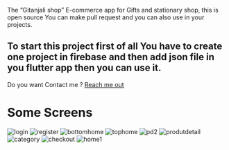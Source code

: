 

The “Gitanjali shop” E-commerce app for Gifts and stationary shop, this is open source You can make pull request and you can also use in your projects.

## To start this project first of all You have to create one project in firebase and then add json file in you flutter app then you can use it.
 

Do you want Contact me ? [Reach me out](https://www.linkedin.com/in/amit-singh-023055193/)

# Some Screens 
![login](https://user-images.githubusercontent.com/57305134/104007139-7f405480-51cd-11eb-9187-3f98d3e9a50f.jpg)
![register](https://user-images.githubusercontent.com/57305134/104007163-85363580-51cd-11eb-8651-9c6ec48dc8be.jpg)
![bottomhome](https://user-images.githubusercontent.com/57305134/104007167-88312600-51cd-11eb-86ca-6d88161f85b7.jpg)
![tophome](https://user-images.githubusercontent.com/57305134/104007192-93845180-51cd-11eb-9181-1ff021f4b5c1.jpg)
![pd2](https://user-images.githubusercontent.com/57305134/104007197-95e6ab80-51cd-11eb-9887-116ba2b882f2.jpg)
![produtdetail](https://user-images.githubusercontent.com/57305134/104007208-9b43f600-51cd-11eb-8d15-9c0d03f2c90c.jpg)
![category](https://user-images.githubusercontent.com/57305134/104007212-9d0db980-51cd-11eb-8d70-7429da1525c8.jpg)
![checkout](https://user-images.githubusercontent.com/57305134/104007216-9e3ee680-51cd-11eb-8eee-5d85228e3c5b.jpg)
![home1](https://user-images.githubusercontent.com/57305134/104007220-9f701380-51cd-11eb-9a6a-199764cd6bed.jpg)
